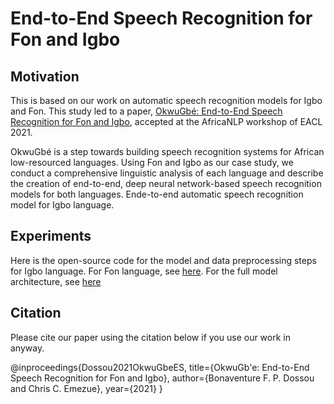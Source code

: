 # End-to-End Speech Recognition for Fon and Igbo
## Motivation
This is based on our work on automatic speech recognition models for Igbo and Fon. This study led to a paper, [OkwuGbé: End-to-End Speech Recognition for Fon and Igbo](https://arxiv.org/abs/2103.07762), accepted at the AfricaNLP workshop of EACL 2021.

OkwuGbé is a step towards building speech recognition systems for African low-resourced languages. Using Fon and Igbo as our case study, we conduct a comprehensive linguistic analysis of each language and describe the creation of end-to-end, deep neural network-based speech recognition models for both languages.
Ende-to-end automatic speech recognition model for Igbo language.

## Experiments
Here is the open-source code for the model and data preprocessing steps for Igbo language. For Fon language, see [here](https://github.com/bonaventuredossou/fonasr).
For the full model architecture, see [here](https://drive.google.com/file/d/1gT4r1R8Iq_183WkU3l0nNtdy4YYvYHPp/view?usp=sharing)

## Citation
Please cite our paper using the citation below if you use our work in anyway. 

@inproceedings{Dossou2021OkwuGbeES,
  title={OkwuGb\'e: End-to-End Speech Recognition for Fon and Igbo},
  author={Bonaventure F. P. Dossou and Chris C. Emezue},
  year={2021}
}
